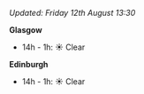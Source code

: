*Updated: Friday 12th August 13:30*

**Glasgow**

* 14h - 1h: :sunny: Clear

**Edinburgh**

* 14h - 1h: :sunny: Clear
